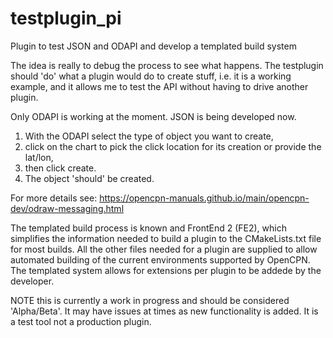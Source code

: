 # testplugin_pi
Plugin to test JSON and ODAPI and develop a templated build system

The idea is really to debug the process to see what happens. 
The testplugin should 'do' what a plugin would do to create stuff, 
i.e. it is a working example, 
and it allows me to test the API without having to drive another plugin.

Only ODAPI is working at the moment. JSON is being developed now.

1. With the ODAPI select the type of object you want to create, 
2. click on the chart to pick the click location for its creation or provide the lat/lon, 
3. then click create. 
4. The object 'should' be created.

For more details see: https://opencpn-manuals.github.io/main/opencpn-dev/odraw-messaging.html

The templated build process is known and FrontEnd 2 (FE2), which simplifies the information needed to build a plugin to the 
CMakeLists.txt file for most builds. All the other files needed for a plugin are supplied to allow automated building
of the current environments supported by OpenCPN. The templated system allows for extensions per plugin to be addede by the
developer. 

NOTE this is currently a work in progress and should be considered 'Alpha/Beta'. It may have issues at times as new functionality is added. It is a test tool not a production plugin.
